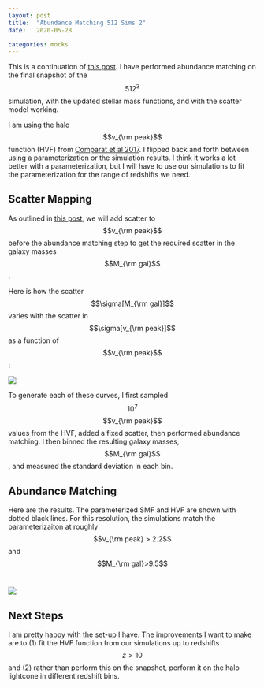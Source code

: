 ```yaml
---
layout: post
title:  "Abundance Matching 512 Sims 2"
date:   2020-05-28

categories: mocks
---
```


This is a continuation of <a href="https://ndrakos.github.io/blog/mocks/Abundance_Matching_512_Sims/">this post</a>. I have performed abundance matching on the final snapshot of the $$512^3$$ simulation, with the updated stellar mass functions, and with the scatter model working.

I am using the halo $$v_{\rm peak}$$ function (HVF) from <a href="https://ui.adsabs.harvard.edu/abs/2017MNRAS.469.4157C/abstract">Comparat et al 2017</a>. I flipped back and forth between using a parameterization or the simulation results. I think it works a lot better with a parameterization, but I will have to use our simulations to fit the parameterization for the range of redshifts we need.

## Scatter Mapping


As outlined in <a href="https://ndrakos.github.io/blog/mocks/Adding_Scatter/">this post</a>, we will add scatter to $$v_{\rm peak}$$ before the abundance matching step to get the required scatter in the galaxy masses $$M_{\rm gal}$$.

Here is how the scatter $$\sigma[M_{\rm gal}]$$ varies with the scatter in $$\sigma[v_{\rm peak}]$$ as a function of $$v_{\rm peak}$$:

<img src="{{ site.baseurl }}/assets/plots/20200528_scatter_mapping.png">

To generate each of these curves, I first sampled $$10^7$$ $$v_{\rm peak}$$ values from the HVF, added a fixed scatter, then performed abundance matching. I then binned the resulting galaxy masses, $$M_{\rm gal}$$, and measured the standard deviation in each bin.


## Abundance Matching

Here are the results. The parameterized SMF and HVF are shown with dotted black lines. For this resolution, the simulations match the parameterizaiton at roughly $$v_{\rm peak} > 2.2$$ and $$M_{\rm gal}>9.5$$.

<img src="{{ site.baseurl }}/assets/plots/20200528_AbundanceMatching.png">


## Next Steps

I am pretty happy with the set-up I have. The improvements I want to make are to (1) fit the HVF function from our simulations up to redshifts $$z>10$$ and (2) rather than perform this on the snapshot, perform it on the halo lightcone in different redshift bins.
